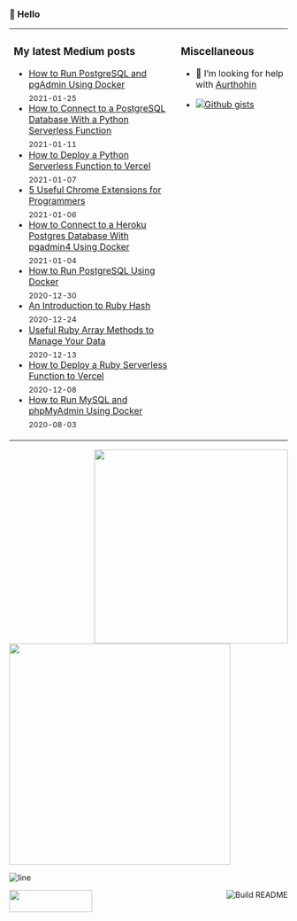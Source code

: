 ### 👋  Hello

<table>
<tr>
<td width="60%" valign="top">

### My latest Medium posts

<!-- blog starts -->
* [How to Run PostgreSQL and pgAdmin Using Docker](https://towardsdatascience.com/how-to-run-postgresql-and-pgadmin-using-docker-3a6a8ae918b5?source=rss-4430950b9342------2) <br/> <sub>2021-01-25</sub>
* [How to Connect to a PostgreSQL Database With a Python Serverless Function](https://towardsdatascience.com/how-to-connect-to-a-postgresql-database-with-a-python-serverless-function-f5f3b244475?source=rss-4430950b9342------2) <br/> <sub>2021-01-11</sub>
* [How to Deploy a Python Serverless Function to Vercel](https://towardsdatascience.com/how-to-deploy-a-python-serverless-function-to-vercel-f43c8ca393a0?source=rss-4430950b9342------2) <br/> <sub>2021-01-07</sub>
* [5 Useful Chrome Extensions for Programmers](https://medium.com/logic-gates/5-useful-chrome-extensions-for-programmers-427eaac57a71?source=rss-4430950b9342------2) <br/> <sub>2021-01-06</sub>
* [How to Connect to a Heroku Postgres Database With pgadmin4 Using Docker](https://towardsdatascience.com/how-to-connect-to-a-heroku-postgres-database-with-pgadmin4-using-docker-6ac1e423ae66?source=rss-4430950b9342------2) <br/> <sub>2021-01-04</sub>
* [How to Run PostgreSQL Using Docker](https://towardsdatascience.com/how-to-run-postgresql-using-docker-15bf87b452d4?source=rss-4430950b9342------2) <br/> <sub>2020-12-30</sub>
* [An Introduction to Ruby Hash](https://towardsdatascience.com/an-introduction-to-ruby-hash-1c1c4b2dd905?source=rss-4430950b9342------2) <br/> <sub>2020-12-24</sub>
* [Useful Ruby Array Methods to Manage Your Data](https://towardsdatascience.com/useful-ruby-array-methods-to-manage-your-data-4d2813c63ccf?source=rss-4430950b9342------2) <br/> <sub>2020-12-13</sub>
* [How to Deploy a Ruby Serverless Function to Vercel](https://towardsdatascience.com/how-to-deploy-a-ruby-serverless-function-to-vercel-da8c3581f7c2?source=rss-4430950b9342------2) <br/> <sub>2020-12-08</sub>
* [How to Run MySQL and phpMyAdmin Using Docker](https://towardsdatascience.com/how-to-run-mysql-and-phpmyadmin-using-docker-17dfe107eab7?source=rss-4430950b9342------2) <br/> <sub>2020-08-03</sub>
<!-- blog ends -->
</td>
<td width="40%" valign="top">

### Miscellaneous

- 🤔 I’m looking for help with [Aurthohin][aurthohin]
<!-- https://github.com/lifeparticle/Gist-Count -->
- [![Github gists](https://gist-count.vercel.app/api?username=lifeparticle)](https://gist.github.com/lifeparticle)

</td>
</tr>
</table>

<a href="https://github.com/anuraghazra/github-readme-stats"><img src="https://github-readme-stats.vercel.app/api?username=lifeparticle&theme=dark&show_icons=true" width=350 align="right" /></a>
<!-- programmer_humor_img starts -->
<a href="https://i.imgur.com/05wcwhq.png" target="_blank"><img height="400" width="400" src="https://i.imgur.com/05wcwhq.png"></a>
<!-- programmer_humor_img ends -->

![line](https://user-images.githubusercontent.com/1612112/89610802-d9f02000-d8be-11ea-873f-aa51c23073e5.png)


[<img height="40" width="150" src="https://img.shields.io/badge/Linktree-9E09B.svg?style=for-the-badge&logo=Linktree&logoColor=white" />][linktree]
[<img align="right" src="https://github.com/lifeparticle/lifeparticle/workflows/Build%20README/badge.svg" alt="Build README">][build]

[linktree]: https://linktr.ee/lifeparticle
[build]: https://github.com/lifeparticle/lifeparticle/workflows/Build%20README/badge.svg
[aurthohin]: https://github.com/lifeparticle/Aurthohin